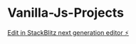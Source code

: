 # Vanilla-Js-Projects

[Edit in StackBlitz next generation editor ⚡️](https://stackblitz.com/~/github.com/Vedant2802/Vanilla-Js-Projects)